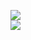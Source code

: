[![](https://img.shields.io/badge/Made%20With-Github%20Spray-lightgrey.svg?style=for-the-badge&logo=github)](https://github.com/Annihil/github-spray#20112)  
[![](https://i.imgur.com/2DrTn0Z.gif)](https://github.com/Annihil/github-spray)